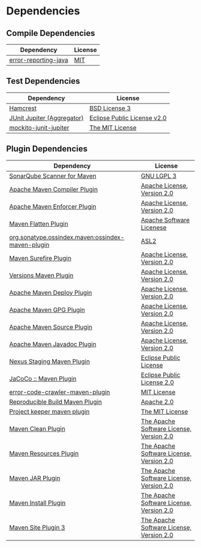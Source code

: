 <!-- @formatter:off -->
# Dependencies

## Compile Dependencies

| Dependency                | License  |
| ------------------------- | -------- |
| [error-reporting-java][0] | [MIT][1] |

## Test Dependencies

| Dependency                      | License                          |
| ------------------------------- | -------------------------------- |
| [Hamcrest][2]                   | [BSD License 3][3]               |
| [JUnit Jupiter (Aggregator)][4] | [Eclipse Public License v2.0][5] |
| [mockito-junit-jupiter][6]      | [The MIT License][7]             |

## Plugin Dependencies

| Dependency                                              | License                                        |
| ------------------------------------------------------- | ---------------------------------------------- |
| [SonarQube Scanner for Maven][8]                        | [GNU LGPL 3][9]                                |
| [Apache Maven Compiler Plugin][10]                      | [Apache License, Version 2.0][11]              |
| [Apache Maven Enforcer Plugin][12]                      | [Apache License, Version 2.0][11]              |
| [Maven Flatten Plugin][13]                              | [Apache Software Licenese][14]                 |
| [org.sonatype.ossindex.maven:ossindex-maven-plugin][15] | [ASL2][14]                                     |
| [Maven Surefire Plugin][16]                             | [Apache License, Version 2.0][11]              |
| [Versions Maven Plugin][17]                             | [Apache License, Version 2.0][11]              |
| [Apache Maven Deploy Plugin][18]                        | [Apache License, Version 2.0][11]              |
| [Apache Maven GPG Plugin][19]                           | [Apache License, Version 2.0][11]              |
| [Apache Maven Source Plugin][20]                        | [Apache License, Version 2.0][11]              |
| [Apache Maven Javadoc Plugin][21]                       | [Apache License, Version 2.0][11]              |
| [Nexus Staging Maven Plugin][22]                        | [Eclipse Public License][23]                   |
| [JaCoCo :: Maven Plugin][24]                            | [Eclipse Public License 2.0][25]               |
| [error-code-crawler-maven-plugin][26]                   | [MIT License][27]                              |
| [Reproducible Build Maven Plugin][28]                   | [Apache 2.0][14]                               |
| [Project keeper maven plugin][29]                       | [The MIT License][30]                          |
| [Maven Clean Plugin][31]                                | [The Apache Software License, Version 2.0][14] |
| [Maven Resources Plugin][32]                            | [The Apache Software License, Version 2.0][14] |
| [Maven JAR Plugin][33]                                  | [The Apache Software License, Version 2.0][14] |
| [Maven Install Plugin][34]                              | [The Apache Software License, Version 2.0][14] |
| [Maven Site Plugin 3][35]                               | [The Apache Software License, Version 2.0][14] |

[0]: https://github.com/exasol/error-reporting-java
[1]: https://opensource.org/licenses/MIT
[2]: http://hamcrest.org/JavaHamcrest/
[3]: http://opensource.org/licenses/BSD-3-Clause
[4]: https://junit.org/junit5/
[5]: https://www.eclipse.org/legal/epl-v20.html
[6]: https://github.com/mockito/mockito
[7]: https://github.com/mockito/mockito/blob/main/LICENSE
[8]: http://sonarsource.github.io/sonar-scanner-maven/
[9]: http://www.gnu.org/licenses/lgpl.txt
[10]: https://maven.apache.org/plugins/maven-compiler-plugin/
[11]: https://www.apache.org/licenses/LICENSE-2.0.txt
[12]: https://maven.apache.org/enforcer/maven-enforcer-plugin/
[13]: https://www.mojohaus.org/flatten-maven-plugin/
[14]: http://www.apache.org/licenses/LICENSE-2.0.txt
[15]: https://sonatype.github.io/ossindex-maven/maven-plugin/
[16]: https://maven.apache.org/surefire/maven-surefire-plugin/
[17]: http://www.mojohaus.org/versions-maven-plugin/
[18]: https://maven.apache.org/plugins/maven-deploy-plugin/
[19]: https://maven.apache.org/plugins/maven-gpg-plugin/
[20]: https://maven.apache.org/plugins/maven-source-plugin/
[21]: https://maven.apache.org/plugins/maven-javadoc-plugin/
[22]: http://www.sonatype.com/public-parent/nexus-maven-plugins/nexus-staging/nexus-staging-maven-plugin/
[23]: http://www.eclipse.org/legal/epl-v10.html
[24]: https://www.jacoco.org/jacoco/trunk/doc/maven.html
[25]: https://www.eclipse.org/legal/epl-2.0/
[26]: https://github.com/exasol/error-code-crawler-maven-plugin/
[27]: https://github.com/exasol/error-code-crawler-maven-plugin/blob/main/LICENSE
[28]: http://zlika.github.io/reproducible-build-maven-plugin
[29]: https://github.com/exasol/project-keeper/
[30]: https://github.com/exasol/project-keeper/blob/main/LICENSE
[31]: http://maven.apache.org/plugins/maven-clean-plugin/
[32]: http://maven.apache.org/plugins/maven-resources-plugin/
[33]: http://maven.apache.org/plugins/maven-jar-plugin/
[34]: http://maven.apache.org/plugins/maven-install-plugin/
[35]: http://maven.apache.org/plugins/maven-site-plugin/
